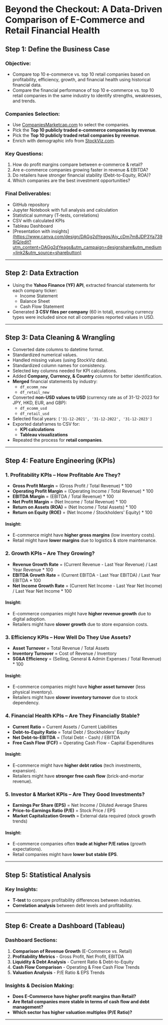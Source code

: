 # Beyond the Checkout: A Data-Driven Comparison of E-Commerce and Retail Financial Health

## Step 1: Define the Business Case

### Objective:
- Compare top 10 e-commerce vs. top 10 retail companies based on profitability, efficiency, growth, and financial health using historical financial data.
- Compare the financial performance of top 10 e-commerce vs. top 10 retail companies in the same industry to identify strengths, weaknesses, and trends.

### Companies Selection:
- Use [CompaniesMarketcap.com](https://companiesmarketcap.com/) to select the companies.
- Pick the **Top 10 publicly traded e-commerce companies by revenue**.
- Pick the **Top 10 publicly traded retail companies by revenue**.
- Enrich with demographic info from [StockViz.com](https://www.stockviz.com/).

### Key Questions:
1. How do profit margins compare between e-commerce & retail?
2. Are e-commerce companies growing faster in revenue & EBITDA?
3. Do retailers have stronger financial stability (Debt-to-Equity, ROA)?
4. Which companies are the best investment opportunities?

### Final Deliverables:
- GitHub repository
- Jupyter Notebook with full analysis and calculation
- Statistical summary (T-tests, correlations)
- CSV with calculated KPIs
- Tableau Dashboard
- [Presentation with insights][(https://www.canva.com/design/DAGg2dYeags/Aiy_cDm7m8JDP3Ya7399iQ/edit?utm_content=DAGg2dYeags&utm_campaign=designshare&utm_medium=link2&utm_source=sharebutton)](https://www.canva.com/design/DAGg2dYeags/Aiy_cDm7m8JDP3Ya7399iQ/edit)

---

## Step 2: Data Extraction
- Using the **Yahoo Finance (YF) API**, extracted financial statements for each company ticker:
  - Income Statement
  - Balance Sheet
  - Cash Flow Statement
- Generated **3 CSV files per company** (60 in total), ensuring currency types were included since not all companies reported values in USD.

---

## Step 3: Data Cleaning & Wrangling
- Converted date columns to datetime format.
- Standardized numerical values.
- Handled missing values (using StockViz data).
- Standardized column names for consistency.
- Selected key columns needed for KPI calculations.
- Added **Company, Currency, & Country** columns for better identification.
- **Merged** financial statements by industry:
  - `df_ecomm_new`
  - `df_retail_new`
- Converted **non-USD values to USD** (currency rate as of 31-12-2023 for JPY, HKD, EUR, and GBP):
  - `df_ecomm_usd`
  - `df_retail_usd`
- Selected fiscal years: `['31-12-2021', '31-12-2022', '31-12-2023']`
- Exported dataframes to CSV for:
  - **KPI calculations**
  - **Tableau visualizations**
- Repeated the process for **retail companies**.

---

## Step 4: Feature Engineering (KPIs)

### 1. **Profitability KPIs – How Profitable Are They?**
- **Gross Profit Margin** = (Gross Profit / Total Revenue) * 100
- **Operating Profit Margin** = (Operating Income / Total Revenue) * 100
- **EBITDA Margin** = (EBITDA / Total Revenue) * 100
- **Net Profit Margin** = (Net Income / Total Revenue) * 100
- **Return on Assets (ROA)** = (Net Income / Total Assets) * 100
- **Return on Equity (ROE)** = (Net Income / Stockholders' Equity) * 100
#### Insight:
- E-commerce might have **higher gross margins** (low inventory costs).
- Retail might have **lower margins** due to logistics & store maintenance.

### 2. **Growth KPIs – Are They Growing?**
- **Revenue Growth Rate** = (Current Revenue - Last Year Revenue) / Last Year Revenue * 100
- **EBITDA Growth Rate** = (Current EBITDA - Last Year EBITDA) / Last Year EBITDA * 100
- **Net Income Growth Rate** = (Current Net Income - Last Year Net Income) / Last Year Net Income * 100
#### Insight:
- E-commerce companies might have **higher revenue growth** due to digital adoption.
- Retailers might have **slower growth** due to store expansion costs.

### 3. **Efficiency KPIs – How Well Do They Use Assets?**
- **Asset Turnover** = Total Revenue / Total Assets
- **Inventory Turnover** = Cost of Revenue / Inventory
- **SG&A Efficiency** = (Selling, General & Admin Expenses / Total Revenue) * 100
#### Insight:
- E-commerce companies might have **higher asset turnover** (less physical inventory).
- Retailers might have **slower inventory turnover** due to stock dependency.

### 4. **Financial Health KPIs – Are They Financially Stable?**
- **Current Ratio** = Current Assets / Current Liabilities
- **Debt-to-Equity Ratio** = Total Debt / Stockholders' Equity
- **Net Debt-to-EBITDA** = (Total Debt - Cash) / EBITDA
- **Free Cash Flow (FCF)** = Operating Cash Flow - Capital Expenditures
#### Insight:
- E-commerce might have **higher debt ratios** (tech investments, expansion).
- Retailers might have **stronger free cash flow** (brick-and-mortar revenue).

### 5. **Investor & Market KPIs – Are They Good Investments?**
- **Earnings Per Share (EPS)** = Net Income / Diluted Average Shares
- **Price-to-Earnings Ratio (P/E)** = Stock Price / EPS
- **Market Capitalization Growth** = External data required (stock growth trends)
#### Insight:
- E-commerce companies often **trade at higher P/E ratios** (growth expectations).
- Retail companies might have **lower but stable EPS**.

---

## Step 5: Statistical Analysis
### Key Insights:
- **T-test** to compare profitability differences between industries.
- **Correlation analysis** between debt levels and profitability.

---

## Step 6: Create a Dashboard (Tableau)

### **Dashboard Sections:**
1. **Comparison of Revenue Growth** (E-Commerce vs. Retail)
2. **Profitability Metrics** - Gross Profit, Net Profit, EBITDA
3. **Liquidity & Debt Analysis** - Current Ratio & Debt-to-Equity
4. **Cash Flow Comparison** - Operating & Free Cash Flow Trends
5. **Valuation Analysis** - P/E Ratio & EPS Trends

### **Insights & Decision Making:**
- **Does E-Commerce have higher profit margins than Retail?**
- **Are Retail companies more stable in terms of cash flow and debt management?**
- **Which sector has higher valuation multiples (P/E Ratio)?**

---

